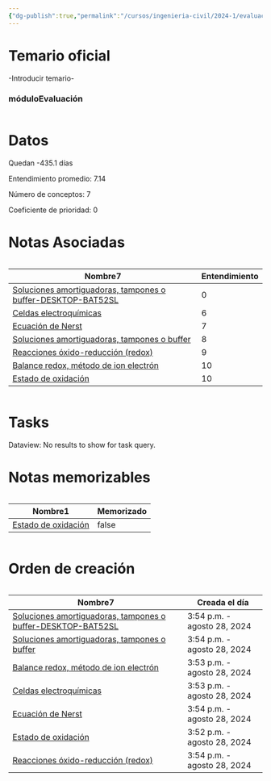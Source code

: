 ```yaml
---
{"dg-publish":true,"permalink":"/cursos/ingenieria-civil/2024-1/evaluaciones/quimica-para-ingenieria/t5-qim-100-e/","tags":["evaluación"]}
---
```


# Temario oficial
-Introducir temario-

<h3><span>móduloEvaluación</span></h3><p><span><div class="block-language-dataviewjs node-insert-event" style="overflow-x: auto;"><h1 dir="auto"><span>Datos</span></h1><p dir="auto"><span>Quedan -435.1 días</span></p><p dir="auto"><span>Entendimiento promedio: 7.14</span></p><p dir="auto"><span>Número de conceptos: 7</span></p><p dir="auto"><span>Coeficiente de prioridad: 0</span></p><h1 dir="auto"><span>Notas Asociadas</span></h1><div dir="auto" style="overflow-x: auto;"><table class="dataview table-view-table"><thead class="table-view-thead"><tr class="table-view-tr-header"><th class="table-view-th" dir="auto"><span>Nombre</span><span class="dataview small-text">7</span></th><th class="table-view-th" dir="auto"><span>Entendimiento</span></th></tr></thead><tbody class="table-view-tbody"><tr><td dir="auto"><span><a data-tooltip-position="top" aria-label="Cursos/Ingeniería Civil/2024-1/Química para Ingeniería/7 Ácidos y Bases/Soluciones amortiguadoras, tampones o buffer-DESKTOP-BAT52SL.md" data-href="Cursos/Ingeniería Civil/2024-1/Química para Ingeniería/7 Ácidos y Bases/Soluciones amortiguadoras, tampones o buffer-DESKTOP-BAT52SL.md" href="Cursos/Ingeniería Civil/2024-1/Química para Ingeniería/7 Ácidos y Bases/Soluciones amortiguadoras, tampones o buffer-DESKTOP-BAT52SL.md" class="original-internal-link" target="_blank" rel="noopener nofollow" style="display: none;">Soluciones amortiguadoras, tampones o buffer-DESKTOP-BAT52SL</a><a data-tooltip-position="top" aria-label="Cursos/Ingeniería Civil/2024-1/Química para Ingeniería/7 Ácidos y Bases/Soluciones amortiguadoras, tampones o buffer-DESKTOP-BAT52SL.md" data-href="Cursos/Ingeniería Civil/2024-1/Química para Ingeniería/7 Ácidos y Bases/Soluciones amortiguadoras, tampones o buffer-DESKTOP-BAT52SL.md" href="Cursos/Ingeniería Civil/2024-1/Química para Ingeniería/7 Ácidos y Bases/Soluciones amortiguadoras, tampones o buffer-DESKTOP-BAT52SL.md" class="internal-link mathLink-internal-link" target="_blank" rel="noopener nofollow">Soluciones amortiguadoras, tampones o buffer-DESKTOP-BAT52SL</a></span></td><td dir="auto"><span>0</span></td></tr><tr><td dir="auto"><span><a data-tooltip-position="top" aria-label="Cursos/Ingeniería Civil/2024-1/Química para Ingeniería/8 Reacciones de oxido reducción/Celdas electroquímicas.md" data-href="Cursos/Ingeniería Civil/2024-1/Química para Ingeniería/8 Reacciones de oxido reducción/Celdas electroquímicas.md" href="Cursos/Ingeniería Civil/2024-1/Química para Ingeniería/8 Reacciones de oxido reducción/Celdas electroquímicas.md" class="original-internal-link" target="_blank" rel="noopener nofollow" style="display: none;">Celdas electroquímicas</a><a data-tooltip-position="top" aria-label="Cursos/Ingeniería Civil/2024-1/Química para Ingeniería/8 Reacciones de oxido reducción/Celdas electroquímicas.md" data-href="Cursos/Ingeniería Civil/2024-1/Química para Ingeniería/8 Reacciones de oxido reducción/Celdas electroquímicas.md" href="Cursos/Ingeniería Civil/2024-1/Química para Ingeniería/8 Reacciones de oxido reducción/Celdas electroquímicas.md" class="internal-link mathLink-internal-link" target="_blank" rel="noopener nofollow">Celdas electroquímicas</a></span></td><td dir="auto"><span>6</span></td></tr><tr><td dir="auto"><span><a data-tooltip-position="top" aria-label="Cursos/Ingeniería Civil/2024-1/Química para Ingeniería/8 Reacciones de oxido reducción/Ecuación de Nerst.md" data-href="Cursos/Ingeniería Civil/2024-1/Química para Ingeniería/8 Reacciones de oxido reducción/Ecuación de Nerst.md" href="Cursos/Ingeniería Civil/2024-1/Química para Ingeniería/8 Reacciones de oxido reducción/Ecuación de Nerst.md" class="original-internal-link" target="_blank" rel="noopener nofollow" style="display: none;">Ecuación de Nerst</a><a data-tooltip-position="top" aria-label="Cursos/Ingeniería Civil/2024-1/Química para Ingeniería/8 Reacciones de oxido reducción/Ecuación de Nerst.md" data-href="Cursos/Ingeniería Civil/2024-1/Química para Ingeniería/8 Reacciones de oxido reducción/Ecuación de Nerst.md" href="Cursos/Ingeniería Civil/2024-1/Química para Ingeniería/8 Reacciones de oxido reducción/Ecuación de Nerst.md" class="internal-link mathLink-internal-link" target="_blank" rel="noopener nofollow">Ecuación de Nerst</a></span></td><td dir="auto"><span>7</span></td></tr><tr><td dir="auto"><span><a data-tooltip-position="top" aria-label="Cursos/Ingeniería Civil/2024-1/Química para Ingeniería/7 Ácidos y Bases/Soluciones amortiguadoras, tampones o buffer.md" data-href="Cursos/Ingeniería Civil/2024-1/Química para Ingeniería/7 Ácidos y Bases/Soluciones amortiguadoras, tampones o buffer.md" href="Cursos/Ingeniería Civil/2024-1/Química para Ingeniería/7 Ácidos y Bases/Soluciones amortiguadoras, tampones o buffer.md" class="original-internal-link" target="_blank" rel="noopener nofollow" style="display: none;">Soluciones amortiguadoras, tampones o buffer</a><a data-tooltip-position="top" aria-label="Cursos/Ingeniería Civil/2024-1/Química para Ingeniería/7 Ácidos y Bases/Soluciones amortiguadoras, tampones o buffer.md" data-href="Cursos/Ingeniería Civil/2024-1/Química para Ingeniería/7 Ácidos y Bases/Soluciones amortiguadoras, tampones o buffer.md" href="Cursos/Ingeniería Civil/2024-1/Química para Ingeniería/7 Ácidos y Bases/Soluciones amortiguadoras, tampones o buffer.md" class="internal-link mathLink-internal-link" target="_blank" rel="noopener nofollow">Soluciones amortiguadoras, tampones o buffer</a></span></td><td dir="auto"><span>8</span></td></tr><tr><td dir="auto"><span><a data-tooltip-position="top" aria-label="Cursos/Ingeniería Civil/2024-1/Química para Ingeniería/8 Reacciones de oxido reducción/Reacciones óxido-reducción (redox).md" data-href="Cursos/Ingeniería Civil/2024-1/Química para Ingeniería/8 Reacciones de oxido reducción/Reacciones óxido-reducción (redox).md" href="Cursos/Ingeniería Civil/2024-1/Química para Ingeniería/8 Reacciones de oxido reducción/Reacciones óxido-reducción (redox).md" class="original-internal-link" target="_blank" rel="noopener nofollow" style="display: none;">Reacciones óxido-reducción (redox)</a><a data-tooltip-position="top" aria-label="Cursos/Ingeniería Civil/2024-1/Química para Ingeniería/8 Reacciones de oxido reducción/Reacciones óxido-reducción (redox).md" data-href="Cursos/Ingeniería Civil/2024-1/Química para Ingeniería/8 Reacciones de oxido reducción/Reacciones óxido-reducción (redox).md" href="Cursos/Ingeniería Civil/2024-1/Química para Ingeniería/8 Reacciones de oxido reducción/Reacciones óxido-reducción (redox).md" class="internal-link mathLink-internal-link" target="_blank" rel="noopener nofollow">Reacciones óxido-reducción (redox)</a></span></td><td dir="auto"><span>9</span></td></tr><tr><td dir="auto"><span><a data-tooltip-position="top" aria-label="Cursos/Ingeniería Civil/2024-1/Química para Ingeniería/8 Reacciones de oxido reducción/Balance redox, método de ion electrón.md" data-href="Cursos/Ingeniería Civil/2024-1/Química para Ingeniería/8 Reacciones de oxido reducción/Balance redox, método de ion electrón.md" href="Cursos/Ingeniería Civil/2024-1/Química para Ingeniería/8 Reacciones de oxido reducción/Balance redox, método de ion electrón.md" class="original-internal-link" target="_blank" rel="noopener nofollow" style="display: none;">Balance redox, método de ion electrón</a><a data-tooltip-position="top" aria-label="Cursos/Ingeniería Civil/2024-1/Química para Ingeniería/8 Reacciones de oxido reducción/Balance redox, método de ion electrón.md" data-href="Cursos/Ingeniería Civil/2024-1/Química para Ingeniería/8 Reacciones de oxido reducción/Balance redox, método de ion electrón.md" href="Cursos/Ingeniería Civil/2024-1/Química para Ingeniería/8 Reacciones de oxido reducción/Balance redox, método de ion electrón.md" class="internal-link mathLink-internal-link" target="_blank" rel="noopener nofollow">Balance redox, método de ion electrón</a></span></td><td dir="auto"><span>10</span></td></tr><tr><td dir="auto"><span><a data-tooltip-position="top" aria-label="Cursos/Ingeniería Civil/2024-1/Química para Ingeniería/8 Reacciones de oxido reducción/Estado de oxidación.md" data-href="Cursos/Ingeniería Civil/2024-1/Química para Ingeniería/8 Reacciones de oxido reducción/Estado de oxidación.md" href="Cursos/Ingeniería Civil/2024-1/Química para Ingeniería/8 Reacciones de oxido reducción/Estado de oxidación.md" class="original-internal-link" target="_blank" rel="noopener nofollow" style="display: none;">Estado de oxidación</a><a data-tooltip-position="top" aria-label="Cursos/Ingeniería Civil/2024-1/Química para Ingeniería/8 Reacciones de oxido reducción/Estado de oxidación.md" data-href="Cursos/Ingeniería Civil/2024-1/Química para Ingeniería/8 Reacciones de oxido reducción/Estado de oxidación.md" href="Cursos/Ingeniería Civil/2024-1/Química para Ingeniería/8 Reacciones de oxido reducción/Estado de oxidación.md" class="internal-link mathLink-internal-link" target="_blank" rel="noopener nofollow">Estado de oxidación</a></span></td><td dir="auto"><span>10</span></td></tr></tbody></table></div><h1 dir="auto"><span>Tasks</span></h1><div><div class="dataview dataview-error-box"><p class="dataview dataview-error-message" dir="auto">Dataview: No results to show for task query.</p></div></div><h1 dir="auto"><span>Notas memorizables</span></h1><div dir="auto" style="overflow-x: auto;"><table class="dataview table-view-table"><thead class="table-view-thead"><tr class="table-view-tr-header"><th class="table-view-th" dir="auto"><span>Nombre</span><span class="dataview small-text">1</span></th><th class="table-view-th" dir="auto"><span>Memorizado</span></th></tr></thead><tbody class="table-view-tbody"><tr><td dir="auto"><span><a data-tooltip-position="top" aria-label="Cursos/Ingeniería Civil/2024-1/Química para Ingeniería/8 Reacciones de oxido reducción/Estado de oxidación.md" data-href="Cursos/Ingeniería Civil/2024-1/Química para Ingeniería/8 Reacciones de oxido reducción/Estado de oxidación.md" href="Cursos/Ingeniería Civil/2024-1/Química para Ingeniería/8 Reacciones de oxido reducción/Estado de oxidación.md" class="original-internal-link" target="_blank" rel="noopener nofollow" style="display: none;">Estado de oxidación</a><a data-tooltip-position="top" aria-label="Cursos/Ingeniería Civil/2024-1/Química para Ingeniería/8 Reacciones de oxido reducción/Estado de oxidación.md" data-href="Cursos/Ingeniería Civil/2024-1/Química para Ingeniería/8 Reacciones de oxido reducción/Estado de oxidación.md" href="Cursos/Ingeniería Civil/2024-1/Química para Ingeniería/8 Reacciones de oxido reducción/Estado de oxidación.md" class="internal-link mathLink-internal-link" target="_blank" rel="noopener nofollow">Estado de oxidación</a></span></td><td dir="ltr">false</td></tr></tbody></table></div><h1 dir="auto"><span>Orden de creación</span></h1><div dir="auto" style="overflow-x: auto;"><table class="dataview table-view-table"><thead class="table-view-thead"><tr class="table-view-tr-header"><th class="table-view-th" dir="auto"><span>Nombre</span><span class="dataview small-text">7</span></th><th class="table-view-th" dir="auto"><span>Creada el día</span></th></tr></thead><tbody class="table-view-tbody"><tr><td dir="auto"><span><a data-tooltip-position="top" aria-label="Cursos/Ingeniería Civil/2024-1/Química para Ingeniería/7 Ácidos y Bases/Soluciones amortiguadoras, tampones o buffer-DESKTOP-BAT52SL.md" data-href="Cursos/Ingeniería Civil/2024-1/Química para Ingeniería/7 Ácidos y Bases/Soluciones amortiguadoras, tampones o buffer-DESKTOP-BAT52SL.md" href="Cursos/Ingeniería Civil/2024-1/Química para Ingeniería/7 Ácidos y Bases/Soluciones amortiguadoras, tampones o buffer-DESKTOP-BAT52SL.md" class="original-internal-link" target="_blank" rel="noopener nofollow" style="display: none;">Soluciones amortiguadoras, tampones o buffer-DESKTOP-BAT52SL</a><a data-tooltip-position="top" aria-label="Cursos/Ingeniería Civil/2024-1/Química para Ingeniería/7 Ácidos y Bases/Soluciones amortiguadoras, tampones o buffer-DESKTOP-BAT52SL.md" data-href="Cursos/Ingeniería Civil/2024-1/Química para Ingeniería/7 Ácidos y Bases/Soluciones amortiguadoras, tampones o buffer-DESKTOP-BAT52SL.md" href="Cursos/Ingeniería Civil/2024-1/Química para Ingeniería/7 Ácidos y Bases/Soluciones amortiguadoras, tampones o buffer-DESKTOP-BAT52SL.md" class="internal-link mathLink-internal-link" target="_blank" rel="noopener nofollow">Soluciones amortiguadoras, tampones o buffer-DESKTOP-BAT52SL</a></span></td><td dir="ltr">3:54 p.m. - agosto 28, 2024</td></tr><tr><td dir="auto"><span><a data-tooltip-position="top" aria-label="Cursos/Ingeniería Civil/2024-1/Química para Ingeniería/7 Ácidos y Bases/Soluciones amortiguadoras, tampones o buffer.md" data-href="Cursos/Ingeniería Civil/2024-1/Química para Ingeniería/7 Ácidos y Bases/Soluciones amortiguadoras, tampones o buffer.md" href="Cursos/Ingeniería Civil/2024-1/Química para Ingeniería/7 Ácidos y Bases/Soluciones amortiguadoras, tampones o buffer.md" class="original-internal-link" target="_blank" rel="noopener nofollow" style="display: none;">Soluciones amortiguadoras, tampones o buffer</a><a data-tooltip-position="top" aria-label="Cursos/Ingeniería Civil/2024-1/Química para Ingeniería/7 Ácidos y Bases/Soluciones amortiguadoras, tampones o buffer.md" data-href="Cursos/Ingeniería Civil/2024-1/Química para Ingeniería/7 Ácidos y Bases/Soluciones amortiguadoras, tampones o buffer.md" href="Cursos/Ingeniería Civil/2024-1/Química para Ingeniería/7 Ácidos y Bases/Soluciones amortiguadoras, tampones o buffer.md" class="internal-link mathLink-internal-link" target="_blank" rel="noopener nofollow">Soluciones amortiguadoras, tampones o buffer</a></span></td><td dir="ltr">3:54 p.m. - agosto 28, 2024</td></tr><tr><td dir="auto"><span><a data-tooltip-position="top" aria-label="Cursos/Ingeniería Civil/2024-1/Química para Ingeniería/8 Reacciones de oxido reducción/Balance redox, método de ion electrón.md" data-href="Cursos/Ingeniería Civil/2024-1/Química para Ingeniería/8 Reacciones de oxido reducción/Balance redox, método de ion electrón.md" href="Cursos/Ingeniería Civil/2024-1/Química para Ingeniería/8 Reacciones de oxido reducción/Balance redox, método de ion electrón.md" class="original-internal-link" target="_blank" rel="noopener nofollow" style="display: none;">Balance redox, método de ion electrón</a><a data-tooltip-position="top" aria-label="Cursos/Ingeniería Civil/2024-1/Química para Ingeniería/8 Reacciones de oxido reducción/Balance redox, método de ion electrón.md" data-href="Cursos/Ingeniería Civil/2024-1/Química para Ingeniería/8 Reacciones de oxido reducción/Balance redox, método de ion electrón.md" href="Cursos/Ingeniería Civil/2024-1/Química para Ingeniería/8 Reacciones de oxido reducción/Balance redox, método de ion electrón.md" class="internal-link mathLink-internal-link" target="_blank" rel="noopener nofollow">Balance redox, método de ion electrón</a></span></td><td dir="ltr">3:53 p.m. - agosto 28, 2024</td></tr><tr><td dir="auto"><span><a data-tooltip-position="top" aria-label="Cursos/Ingeniería Civil/2024-1/Química para Ingeniería/8 Reacciones de oxido reducción/Celdas electroquímicas.md" data-href="Cursos/Ingeniería Civil/2024-1/Química para Ingeniería/8 Reacciones de oxido reducción/Celdas electroquímicas.md" href="Cursos/Ingeniería Civil/2024-1/Química para Ingeniería/8 Reacciones de oxido reducción/Celdas electroquímicas.md" class="original-internal-link" target="_blank" rel="noopener nofollow" style="display: none;">Celdas electroquímicas</a><a data-tooltip-position="top" aria-label="Cursos/Ingeniería Civil/2024-1/Química para Ingeniería/8 Reacciones de oxido reducción/Celdas electroquímicas.md" data-href="Cursos/Ingeniería Civil/2024-1/Química para Ingeniería/8 Reacciones de oxido reducción/Celdas electroquímicas.md" href="Cursos/Ingeniería Civil/2024-1/Química para Ingeniería/8 Reacciones de oxido reducción/Celdas electroquímicas.md" class="internal-link mathLink-internal-link" target="_blank" rel="noopener nofollow">Celdas electroquímicas</a></span></td><td dir="ltr">3:53 p.m. - agosto 28, 2024</td></tr><tr><td dir="auto"><span><a data-tooltip-position="top" aria-label="Cursos/Ingeniería Civil/2024-1/Química para Ingeniería/8 Reacciones de oxido reducción/Ecuación de Nerst.md" data-href="Cursos/Ingeniería Civil/2024-1/Química para Ingeniería/8 Reacciones de oxido reducción/Ecuación de Nerst.md" href="Cursos/Ingeniería Civil/2024-1/Química para Ingeniería/8 Reacciones de oxido reducción/Ecuación de Nerst.md" class="original-internal-link" target="_blank" rel="noopener nofollow" style="display: none;">Ecuación de Nerst</a><a data-tooltip-position="top" aria-label="Cursos/Ingeniería Civil/2024-1/Química para Ingeniería/8 Reacciones de oxido reducción/Ecuación de Nerst.md" data-href="Cursos/Ingeniería Civil/2024-1/Química para Ingeniería/8 Reacciones de oxido reducción/Ecuación de Nerst.md" href="Cursos/Ingeniería Civil/2024-1/Química para Ingeniería/8 Reacciones de oxido reducción/Ecuación de Nerst.md" class="internal-link mathLink-internal-link" target="_blank" rel="noopener nofollow">Ecuación de Nerst</a></span></td><td dir="ltr">3:54 p.m. - agosto 28, 2024</td></tr><tr><td dir="auto"><span><a data-tooltip-position="top" aria-label="Cursos/Ingeniería Civil/2024-1/Química para Ingeniería/8 Reacciones de oxido reducción/Estado de oxidación.md" data-href="Cursos/Ingeniería Civil/2024-1/Química para Ingeniería/8 Reacciones de oxido reducción/Estado de oxidación.md" href="Cursos/Ingeniería Civil/2024-1/Química para Ingeniería/8 Reacciones de oxido reducción/Estado de oxidación.md" class="original-internal-link" target="_blank" rel="noopener nofollow" style="display: none;">Estado de oxidación</a><a data-tooltip-position="top" aria-label="Cursos/Ingeniería Civil/2024-1/Química para Ingeniería/8 Reacciones de oxido reducción/Estado de oxidación.md" data-href="Cursos/Ingeniería Civil/2024-1/Química para Ingeniería/8 Reacciones de oxido reducción/Estado de oxidación.md" href="Cursos/Ingeniería Civil/2024-1/Química para Ingeniería/8 Reacciones de oxido reducción/Estado de oxidación.md" class="internal-link mathLink-internal-link" target="_blank" rel="noopener nofollow">Estado de oxidación</a></span></td><td dir="ltr">3:52 p.m. - agosto 28, 2024</td></tr><tr><td dir="auto"><span><a data-tooltip-position="top" aria-label="Cursos/Ingeniería Civil/2024-1/Química para Ingeniería/8 Reacciones de oxido reducción/Reacciones óxido-reducción (redox).md" data-href="Cursos/Ingeniería Civil/2024-1/Química para Ingeniería/8 Reacciones de oxido reducción/Reacciones óxido-reducción (redox).md" href="Cursos/Ingeniería Civil/2024-1/Química para Ingeniería/8 Reacciones de oxido reducción/Reacciones óxido-reducción (redox).md" class="original-internal-link" target="_blank" rel="noopener nofollow" style="display: none;">Reacciones óxido-reducción (redox)</a><a data-tooltip-position="top" aria-label="Cursos/Ingeniería Civil/2024-1/Química para Ingeniería/8 Reacciones de oxido reducción/Reacciones óxido-reducción (redox).md" data-href="Cursos/Ingeniería Civil/2024-1/Química para Ingeniería/8 Reacciones de oxido reducción/Reacciones óxido-reducción (redox).md" href="Cursos/Ingeniería Civil/2024-1/Química para Ingeniería/8 Reacciones de oxido reducción/Reacciones óxido-reducción (redox).md" class="internal-link mathLink-internal-link" target="_blank" rel="noopener nofollow">Reacciones óxido-reducción (redox)</a></span></td><td dir="ltr">3:54 p.m. - agosto 28, 2024</td></tr></tbody></table></div></div></span></p>
